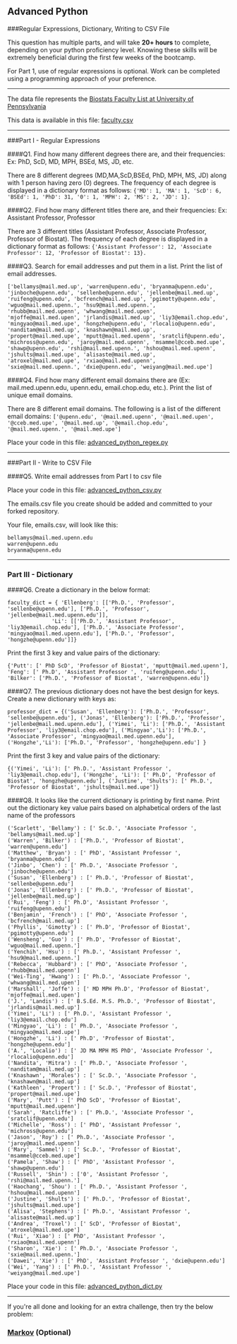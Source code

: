 ## Advanced Python    

###Regular Expressions, Dictionary, Writing to CSV File  

This question has multiple parts, and will take **20+ hours** to complete, depending on your python proficiency level.  Knowing these skills will be extremely beneficial during the first few weeks of the bootcamp.

For Part 1, use of regular expressions is optional.  Work can be completed using a programming approach of your preference. 

---

The data file represents the [Biostats Faculty List at University of Pennsylvania](http://www.med.upenn.edu/cceb/biostat/faculty.shtml)

This data is available in this file:  [faculty.csv](python/faculty.csv)

--- 

###Part I - Regular Expressions  


####Q1. Find how many different degrees there are, and their frequencies: Ex:  PhD, ScD, MD, MPH, BSEd, MS, JD, etc.

There are 8 different degrees (MD,MA,ScD,BSEd, PhD, MPH, MS, JD) along with 1 person having zero (0) degrees. The frequency of each degree is displayed in a dictionary format as follows: 
```{'MD': 1, 'MA': 1, 'ScD': 6, 'BSEd': 1, 'PhD': 31, '0': 1, 'MPH': 2, 'MS': 2, 'JD': 1}.```


####Q2. Find how many different titles there are, and their frequencies:  Ex:  Assistant Professor, Professor

There are 3 different titles (Assistant Professor, Associate Professor, Professor of Biostat). The frequency of each degree is displayed in a dictionary format as follows: ```{'Assistant Professor': 12, 'Associate Professor': 12, 'Professor of Biostat': 13}.```


####Q3. Search for email addresses and put them in a list.  Print the list of email addresses.

```['bellamys@mail.med.up', 'warren@upenn.edu', 'bryanma@upenn.edu', 'jinboche@upenn.edu', 'sellenbe@upenn.edu', 'jellenbe@mail.med.up', 'ruifeng@upenn.edu', 'bcfrench@mail.med.up', 'pgimotty@upenn.edu', 'wguo@mail.med.upenn.', 'hsu9@mail.med.upenn.', 'rhubb@mail.med.upenn', 'whwang@mail.med.upen', 'mjoffe@mail.med.upen', 'jrlandis@mail.med.up', 'liy3@email.chop.edu', 'mingyao@mail.med.upe', 'hongzhe@upenn.edu', 'rlocalio@upenn.edu', 'nanditam@mail.med.up', 'knashawn@mail.med.up', 'propert@mail.med.upe', 'mputt@mail.med.upenn', 'sratclif@upenn.edu', 'michross@upenn.edu', 'jaroy@mail.med.upenn', 'msammel@cceb.med.upe', 'shawp@upenn.edu', 'rshi@mail.med.upenn.', 'hshou@mail.med.upenn', 'jshults@mail.med.upe', 'alisaste@mail.med.up', 'atroxel@mail.med.upe', 'rxiao@mail.med.upenn', 'sxie@mail.med.upenn.', 'dxie@upenn.edu', 'weiyang@mail.med.upe']```


####Q4. Find how many different email domains there are (Ex:  mail.med.upenn.edu, upenn.edu, email.chop.edu, etc.).  Print the list of unique email domains.

There are 8 different email domains. The following is a list of the different email domains:
```['@upenn.edu', '@mail.med.upenn', '@mail.med.upen', '@cceb.med.upe', '@mail.med.up', '@email.chop.edu', '@mail.med.upenn.', '@mail.med.upe']```

Place your code in this file: [advanced_python_regex.py](python/advanced_python_regex.py)

---

###Part II - Write to CSV File

####Q5.  Write email addresses from Part I to csv file

Place your code in this file: [advanced_python_csv.py](python/advanced_python_csv.py)

The emails.csv file you create should be added and committed to your forked repository.

Your file, emails.csv, will look like this:
```
bellamys@mail.med.upenn.edu
warren@upenn.edu
bryanma@upenn.edu
```

---

### Part III - Dictionary

####Q6.  Create a dictionary in the below format:
```
faculty_dict = { 'Ellenberg': [['Ph.D.', 'Professor', 'sellenbe@upenn.edu'], ['Ph.D.', 'Professor', 'jellenbe@mail.med.upenn.edu']],
              'Li': [['Ph.D.', 'Assistant Professor', 'liy3@email.chop.edu'], ['Ph.D.', 'Associate Professor', 'mingyao@mail.med.upenn.edu'], ['Ph.D.', 'Professor', 'hongzhe@upenn.edu']]}
```
Print the first 3 key and value pairs of the dictionary:
```
{'Putt': [' PhD ScD', 'Professor of Biostat', 'mputt@mail.med.upenn'], 'Feng': [' Ph.D', 'Assistant Professor ', 'ruifeng@upenn.edu'], 'Bilker': ['Ph.D.', 'Professor of Biostat', 'warren@upenn.edu']}
```

####Q7.  The previous dictionary does not have the best design for keys.  Create a new dictionary with keys as:

```
professor_dict = {('Susan', 'Ellenberg'): ['Ph.D.', 'Professor', 'sellenbe@upenn.edu'], ('Jonas', 'Ellenberg'): ['Ph.D.', 'Professor', 'jellenbe@mail.med.upenn.edu'], ('Yimei', 'Li'): ['Ph.D.', 'Assistant Professor', 'liy3@email.chop.edu'], ('Mingyao','Li'): ['Ph.D.', 'Associate Professor', 'mingyao@mail.med.upenn.edu'], ('Hongzhe','Li'): ['Ph.D.', 'Professor', 'hongzhe@upenn.edu'] }
```

Print the first 3 key and value pairs of the dictionary:
```
{('Yimei', 'Li'): [' Ph.D.', 'Assistant Professor ', 'liy3@email.chop.edu'], ('Hongzhe', 'Li'): [' Ph.D', 'Professor of Biostat', 'hongzhe@upenn.edu'], ('Justine', 'Shults'): [' Ph.D.', 'Professor of Biostat', 'jshults@mail.med.upe']}
```

####Q8.  It looks like the current dictionary is printing by first name.  Print out the dictionary key value pairs based on alphabetical orders of the last name of the professors

```
('Scarlett', 'Bellamy') : [' Sc.D.', 'Associate Professor ', 'bellamys@mail.med.up']
('Warren', 'Bilker') : ['Ph.D.', 'Professor of Biostat', 'warren@upenn.edu']
('Matthew', 'Bryan') : [' PhD', 'Assistant Professor ', 'bryanma@upenn.edu']
('Jinbo', 'Chen') : [' Ph.D.', 'Associate Professor ', 'jinboche@upenn.edu']
('Susan', 'Ellenberg') : [' Ph.D.', 'Professor of Biostat', 'sellenbe@upenn.edu']
('Jonas', 'Ellenberg') : [' Ph.D.', 'Professor of Biostat', 'jellenbe@mail.med.up']
('Rui', 'Feng') : [' Ph.D', 'Assistant Professor ', 'ruifeng@upenn.edu']
('Benjamin', 'French') : [' PhD', 'Associate Professor ', 'bcfrench@mail.med.up']
('Phyllis', 'Gimotty') : [' Ph.D', 'Professor of Biostat', 'pgimotty@upenn.edu']
('Wensheng', 'Guo') : [' Ph.D', 'Professor of Biostat', 'wguo@mail.med.upenn.']
('Yenchih', 'Hsu') : [' Ph.D.', 'Assistant Professor ', 'hsu9@mail.med.upenn.']
('Rebecca', 'Hubbard') : [' PhD', 'Associate Professor ', 'rhubb@mail.med.upenn']
('Wei-Ting', 'Hwang') : [' Ph.D.', 'Associate Professor ', 'whwang@mail.med.upen']
('Marshall', 'Joffe') : [' MD MPH Ph.D', 'Professor of Biostat', 'mjoffe@mail.med.upen']
('J.', 'Landis') : [' B.S.Ed. M.S. Ph.D.', 'Professor of Biostat', 'jrlandis@mail.med.up']
('Yimei', 'Li') : [' Ph.D.', 'Assistant Professor ', 'liy3@email.chop.edu']
('Mingyao', 'Li') : [' Ph.D.', 'Associate Professor ', 'mingyao@mail.med.upe']
('Hongzhe', 'Li') : [' Ph.D', 'Professor of Biostat', 'hongzhe@upenn.edu']
('A.', 'Localio') : [' JD MA MPH MS PhD', 'Associate Professor ', 'rlocalio@upenn.edu']
('Nandita', 'Mitra') : [' Ph.D.', 'Associate Professor ', 'nanditam@mail.med.up']
('Knashawn', 'Morales') : [' Sc.D.', 'Associate Professor ', 'knashawn@mail.med.up']
('Kathleen', 'Propert') : [' Sc.D.', 'Professor of Biostat', 'propert@mail.med.upe']
('Mary', 'Putt') : [' PhD ScD', 'Professor of Biostat', 'mputt@mail.med.upenn']
('Sarah', 'Ratcliffe') : [' Ph.D.', 'Associate Professor ', 'sratclif@upenn.edu']
('Michelle', 'Ross') : [' PhD', 'Assistant Professor ', 'michross@upenn.edu']
('Jason', 'Roy') : [' Ph.D.', 'Associate Professor ', 'jaroy@mail.med.upenn']
('Mary', 'Sammel') : [' Sc.D.', 'Professor of Biostat', 'msammel@cceb.med.upe']
('Pamela', 'Shaw') : [' PhD', 'Assistant Professor ', 'shawp@upenn.edu']
('Russell', 'Shin') : ['0', 'Assistant Professor ', 'rshi@mail.med.upenn.']
('Haochang', 'Shou') : [' Ph.D.', 'Assistant Professor ', 'hshou@mail.med.upenn']
('Justine', 'Shults') : [' Ph.D.', 'Professor of Biostat', 'jshults@mail.med.upe']
('Alisa', 'Stephens') : [' Ph.D.', 'Assistant Professor ', 'alisaste@mail.med.up']
('Andrea', 'Troxel') : [' ScD', 'Professor of Biostat', 'atroxel@mail.med.upe']
('Rui', 'Xiao') : [' PhD', 'Assistant Professor ', 'rxiao@mail.med.upenn']
('Sharon', 'Xie') : [' Ph.D.', 'Associate Professor ', 'sxie@mail.med.upenn.']
('Dawei', 'Xie') : [' PhD', 'Assistant Professor ', 'dxie@upenn.edu']
('Wei', 'Yang') : [' Ph.D.', 'Assistant Professor ', 'weiyang@mail.med.upe']
```

Place your code in this file: [advanced_python_dict.py](python/advanced_python_dict.py)


--- 

If you're all done and looking for an extra challenge, then try the below problem:  

### [Markov](python/markov.py) (Optional)

